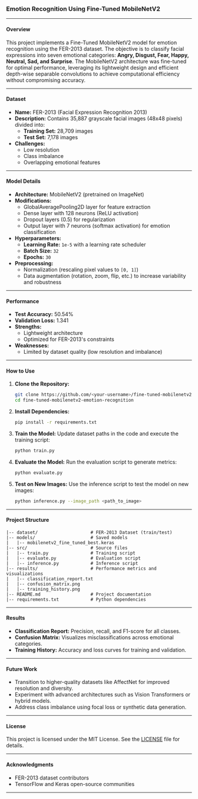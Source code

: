 ### **Emotion Recognition Using Fine-Tuned MobileNetV2**

---

#### **Overview**
This project implements a Fine-Tuned MobileNetV2 model for emotion recognition using the FER-2013 dataset. The objective is to classify facial expressions into seven emotional categories: **Angry, Disgust, Fear, Happy, Neutral, Sad, and Surprise**. The MobileNetV2 architecture was fine-tuned for optimal performance, leveraging its lightweight design and efficient depth-wise separable convolutions to achieve computational efficiency without compromising accuracy.

---

#### **Dataset**
- **Name:** FER-2013 (Facial Expression Recognition 2013)
- **Description:** Contains 35,887 grayscale facial images (48x48 pixels) divided into:
  - **Training Set:** 28,709 images
  - **Test Set:** 7,178 images
- **Challenges:**
  - Low resolution
  - Class imbalance
  - Overlapping emotional features

---

#### **Model Details**
- **Architecture:** MobileNetV2 (pretrained on ImageNet)
- **Modifications:**
  - GlobalAveragePooling2D layer for feature extraction
  - Dense layer with 128 neurons (ReLU activation)
  - Dropout layers (0.5) for regularization
  - Output layer with 7 neurons (softmax activation) for emotion classification
- **Hyperparameters:**
  - **Learning Rate:** `1e-5` with a learning rate scheduler
  - **Batch Size:** `32`
  - **Epochs:** `30`
- **Preprocessing:**
  - Normalization (rescaling pixel values to `[0, 1]`)
  - Data augmentation (rotation, zoom, flip, etc.) to increase variability and robustness

---

#### **Performance**
- **Test Accuracy:** 50.54%
- **Validation Loss:** 1.341
- **Strengths:**
  - Lightweight architecture
  - Optimized for FER-2013's constraints
- **Weaknesses:**
  - Limited by dataset quality (low resolution and imbalance)

---

#### **How to Use**
1. **Clone the Repository:**
   ```bash
   git clone https://github.com/<your-username>/fine-tuned-mobilenetv2-emotion-recognition.git
   cd fine-tuned-mobilenetv2-emotion-recognition
   ```

2. **Install Dependencies:**
   ```bash
   pip install -r requirements.txt
   ```

3. **Train the Model:**
   Update dataset paths in the code and execute the training script:
   ```bash
   python train.py
   ```

4. **Evaluate the Model:**
   Run the evaluation script to generate metrics:
   ```bash
   python evaluate.py
   ```

5. **Test on New Images:**
   Use the inference script to test the model on new images:
   ```bash
   python inference.py --image_path <path_to_image>
   ```

---

#### **Project Structure**
```plaintext
|-- dataset/                    # FER-2013 Dataset (train/test)
|-- models/                     # Saved models
|   |-- mobilenetv2_fine_tuned_best.keras
|-- src/                        # Source files
|   |-- train.py                # Training script
|   |-- evaluate.py             # Evaluation script
|   |-- inference.py            # Inference script
|-- results/                    # Performance metrics and visualizations
|   |-- classification_report.txt
|   |-- confusion_matrix.png
|   |-- training_history.png
|-- README.md                   # Project documentation
|-- requirements.txt            # Python dependencies
```

---

#### **Results**
- **Classification Report:** Precision, recall, and F1-score for all classes.
- **Confusion Matrix:** Visualizes misclassifications across emotional categories.
- **Training History:** Accuracy and loss curves for training and validation.

---

#### **Future Work**
- Transition to higher-quality datasets like AffectNet for improved resolution and diversity.
- Experiment with advanced architectures such as Vision Transformers or hybrid models.
- Address class imbalance using focal loss or synthetic data generation.

---

#### **License**
This project is licensed under the MIT License. See the [LICENSE](LICENSE) file for details.

---

#### **Acknowledgments**
- FER-2013 dataset contributors
- TensorFlow and Keras open-source communities

---
